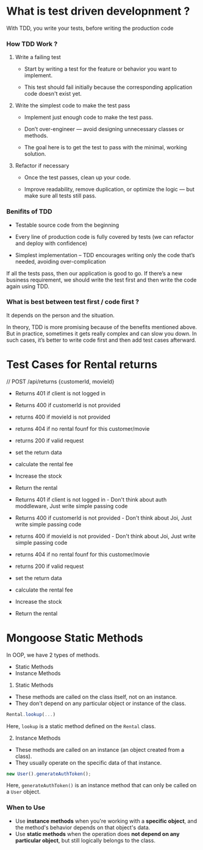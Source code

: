 # What is test driven developnment ?

With TDD, you write your tests, before writing the production code

### How TDD Work ?

1. Write a failing test

   - Start by writing a test for the feature or behavior you want to implement.

   - This test should fail initially because the corresponding application code doesn't exist yet.

2. Write the simplest code to make the test pass

   - Implement just enough code to make the test pass.

   - Don’t over-engineer — avoid designing unnecessary classes or methods.

   - The goal here is to get the test to pass with the minimal, working solution.

3. Refactor if necessary

   - Once the test passes, clean up your code.

   - Improve readability, remove duplication, or optimize the logic — but make sure all tests still pass.

### Benifits of TDD

- Testable source code from the beginning

- Every line of production code is fully covered by tests (we can refactor and deploy with confidence)

- Simplest implementation – TDD encourages writing only the code that’s needed, avoiding over-complication

If all the tests pass, then our application is good to go. If there’s a new business requirement, we should write the test first and then write the code again using TDD.

### What is best between test first / code first ?

It depends on the person and the situation.

In theory, TDD is more promising because of the benefits mentioned above. But in practice, sometimes it gets really complex and can slow you down. In such cases, it’s better to write code first and then add test cases afterward.

# Test Cases for Rental returns

// POST /api/returns {customerId, movieId}

- Returns 401 if client is not logged in
- Returns 400 if customerId is not provided
- returns 400 if movieId is not provided
- returns 404 if no rental founf for this customer/movie
- returns 200 if valid request
- set the return data
- calculate the rental fee
- Increase the stock
- Return the rental

- Returns 401 if client is not logged in - Don't think about auth moddleware, Just write simple passing code
- Returns 400 if customerId is not provided - Don't think about Joi, Just write simple passing code
- returns 400 if movieId is not provided - Don't think about Joi, Just write simple passing code
- returns 404 if no rental founf for this customer/movie
- returns 200 if valid request
- set the return data
- calculate the rental fee
- Increase the stock
- Return the rental

# Mongoose Static Methods

In OOP, we have 2 types of methods.

- Static Methods
- Instance Methods

1. Static Methods

- These methods are called on the class itself, not on an instance.
- They don't depend on any particular object or instance of the class.

```javascript
Rental.lookup(...)
```

Here, `lookup` is a static method defined on the `Rental` class.

2. Instance Methods

- These methods are called on an instance (an object created from a class).
- They usually operate on the specific data of that instance.

```javascript
new User().generateAuthToken();
```

Here, `generateAuthToken()` is an instance method that can only be called on a `User` object.

### When to Use

- Use **instance methods** when you're working with a **specific object**, and the method's behavior depends on that object's data.
- Use **static methods** when the operation does **not depend on any particular object**, but still logically belongs to the class.
